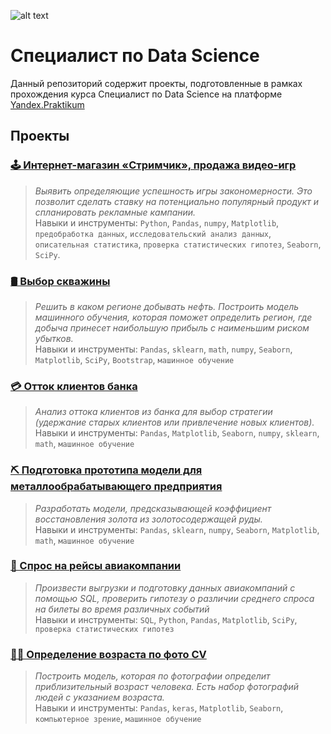 ![alt text](https://irecommend.ru/sites/default/files/product-images/1594818/FWDFQo8aogIbhhuI8bqMQ.png)

# Специалист по Data Science
Данный репозиторий содержит проекты, подготовленные в рамках прохождения курса Специалист по Data Science на платформе [Yandex.Praktikum](https://praktikum.yandex.ru/data-scientist/)

## Проекты
### [🕹 Интернет-магазин «Стримчик», продажа видео-игр](https://github.com/3pavel/Yandex.Praktikum/tree/main/Магазин%20игр) <br>
> _Выявить определяющие успешность игры закономерности. Это позволит сделать ставку на потенциально популярный продукт и спланировать рекламные кампании._ <br>
> Навыки и инструменты:  `Python`, `Pandas`, `numpy`, `Matplotlib`, `предобработка данных`, `исследовательский анализ данных`, `описательная статистика`, `проверка статистических гипотез`, `Seaborn`, `SciPy`.

### [🛢 Выбор скважины](https://github.com/3pavel/Yandex.Praktikum/tree/main/Выбор%20скважины)
> _Решить в каком регионе добывать нефть. Построить модель машинного обучения, которая поможет определить регион, где добыча принесет наибольшую прибыль с наименьшим риском убытков._ <br>
> Навыки и инструменты:  `Pandas`, `sklearn`, `math`, `numpy`, `Seaborn`, `Matplotlib`, `SciPy`, `Bootstrap`, `машинное обучение`

### [💳 Отток клиентов банка](https://github.com/3pavel/Yandex.Praktikum/tree/main/Отток%20клиентов)
> _Анализ оттока клиентов из банка для выбор стратегии (удержание старых клиентов или привлечение новых клиентов)._ <br>
> Навыки и инструменты:  `Pandas`, `Matplotlib`, `Seaborn`, `numpy`, `sklearn`, `math`, `машинное обучение`

### [⛏ Подготовка прототипа модели для металлообрабатывающего предприятия](https://github.com/3pavel/Yandex.Praktikum/tree/main/Предсказание%20коэффициента%20восстановления%20золота%20из%20золотосодержащей%20руды)
> _Разработать модели, предсказывающей коэффициент восстановления золота из золотосодержащей руды._ <br>
> Навыки и инструменты:  `Pandas`, `sklearn`, `numpy`, `Seaborn`, `Matplotlib`, `math`, `машинное обучение`

### [🛫 Спрос на рейсы авиакомпании](https://github.com/3pavel/Yandex.Praktikum/tree/main/Спрос%20на%20рейсы%20авиакомпании)
> _Произвести выгрузки и подготовку данных авиакомпаний с помощью SQL, проверить гипотезу о различии среднего спроса на билеты во время различных событий_ <br>
> Навыки и инструменты: `SQL`, `Python`, `Pandas`, `Matplotlib`, `SciPy`, `проверка статистических гипотез`

### [👨‍💻 Определение возраста по фото CV](https://github.com/3pavel/Yandex.Praktikum/tree/main/CV)
> _Построить модель, которая по фотографии определит приблизительный возраст человека. Есть набор фотографий людей с указанием возраста._ <br>
> Навыки и инструменты: `Pandas`, `keras`, `Matplotlib`, `Seaborn`, `компьютерное зрение`, `машинное обучение`
